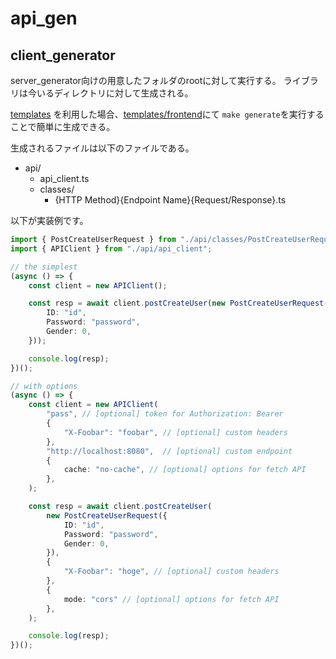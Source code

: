 # api_gen
## client_generator

server_generator向けの用意したフォルダのrootに対して実行する。
ライブラリは今いるディレクトリに対して生成される。

[templates](../templates) を利用した場合、[templates/frontend](../templates/frontend)にて `make generate`を実行することで簡単に生成できる。

生成されるファイルは以下のファイルである。
- api/
    - api_client.ts
    - classes/
        - {HTTP Method}{Endpoint Name}{Request/Response}.ts

以下が実装例です。

```typescript
import { PostCreateUserRequest } from "./api/classes/PostCreateUserRequest";
import { APIClient } from "./api/api_client";

// the simplest
(async () => {
    const client = new APIClient();

    const resp = await client.postCreateUser(new PostCreateUserRequest({
        ID: "id",
        Password: "password",
        Gender: 0,
    }));

    console.log(resp);
})();

// with options
(async () => {
    const client = new APIClient(
        "pass", // [optional] token for Authorization: Bearer
        {
            "X-Foobar": "foobar", // [optional] custom headers
        },
        "http://localhost:8080",  // [optional] custom endpoint
        {
            cache: "no-cache", // [optional] options for fetch API
        },
    );

    const resp = await client.postCreateUser(
        new PostCreateUserRequest({
            ID: "id",
            Password: "password",
            Gender: 0,
        }),
        {
            "X-Foobar": "hoge", // [optional] custom headers
        },
        {
            mode: "cors" // [optional] options for fetch API 
        },
    );

    console.log(resp);
})();
```
